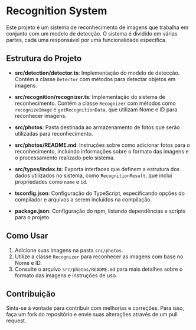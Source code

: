 # Recognition System

Este projeto é um sistema de reconhecimento de imagens que trabalha em conjunto com um modelo de detecção. O sistema é dividido em várias partes, cada uma responsável por uma funcionalidade específica.

## Estrutura do Projeto

- **src/detection/detector.ts**: Implementação do modelo de detecção. Contém a classe `Detector` com métodos para detectar objetos em imagens.
  
- **src/recognition/recognizer.ts**: Implementação do sistema de reconhecimento. Contém a classe `Recognizer` com métodos como `recognizeImage` e `getRecognitionData`, que utilizam Nome e ID para reconhecer imagens.

- **src/photos**: Pasta destinada ao armazenamento de fotos que serão utilizadas para reconhecimento. 

- **src/photos/README.md**: Instruções sobre como adicionar fotos para o reconhecimento, incluindo informações sobre o formato das imagens e o processamento realizado pelo sistema.

- **src/types/index.ts**: Exporta interfaces que definem a estrutura dos dados utilizados no sistema, como `RecognitionResult`, que inclui propriedades como `name` e `id`.

- **tsconfig.json**: Configuração do TypeScript, especificando opções do compilador e arquivos a serem incluídos na compilação.

- **package.json**: Configuração do npm, listando dependências e scripts para o projeto.

## Como Usar

1. Adicione suas imagens na pasta `src/photos`.
2. Utilize a classe `Recognizer` para reconhecer as imagens com base no Nome e ID.
3. Consulte o arquivo `src/photos/README.md` para mais detalhes sobre o formato das imagens e instruções de uso.

## Contribuição

Sinta-se à vontade para contribuir com melhorias e correções. Para isso, faça um fork do repositório e envie suas alterações através de um pull request.